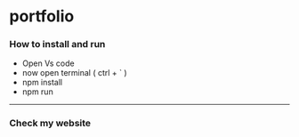# portfolio
<h3>How to install and run</h3>
<ul>
  <li>Open Vs code</li>
  <li>now open terminal ( ctrl + ` )</li>
  <li>npm install</li>
  <li>npm run</li>
</ul>
<hr>
<h3>Check my website</h3>
